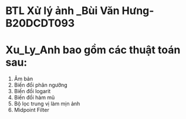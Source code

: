 # BTL Xử lý ảnh _Bùi Văn Hưng- B20DCDT093
# Xu_Ly_Anh bao gồm các thuật toán sau: 
 1. Âm bản
 2. Biến đổi phân ngưỡng
 3. Biến đổi logarit
 4. Biến đổi hàm mũ 
 5. Bộ lọc trung vị làm mịn ảnh
 6. Midpoint Filter
